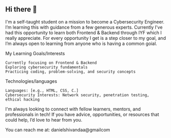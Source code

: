  ## Hi there 👋
I'm a self-taught student on a mission to become a Cybersecurity Engineer. I’m learning this with guidance from a few generous experts.
Currently I've had this opportunity to learn both Frontend & Backend through IYF which I really appreciate.
For every opportunity I get is a step closer to my goal, and I’m always open to learning from anyone who is having a common goial.

  My Learning Goals/Interests

    Currently focusing on Frontend & Backend                                                                                                                                        Exploring cybersecurity fundamentals
    Practicing coding, problem-solving, and security concepts

  Technologies/languages

    Languages: [e.g., HTML, CSS, C.]
    Cybersecurity Interests: Network security, penetration testing, ethical hacking


I'm always looking to connect with fellow learners, mentors, and professionals in tech! If you have advice, opportunities, or resources that could help, I’d love to hear from you.

You can reach me at: danielshivandaa@gmailcom
<!--
**Dante-404/Dante-404** is a ✨ _special_ ✨ repository because its `README.md` (this file) appears on your GitHub profile.

Here are some ideas to get you started:

- 🔭 I’m currently working on ...
- 🌱 I’m currently learning ...
- 👯 I’m looking to collaborate on ...
- 🤔 I’m looking for help with ...
- 💬 Ask me about ...
- 📫 How to reach me: ...
- 😄 Pronouns: ...
- ⚡ Fun fact: ...
-->
